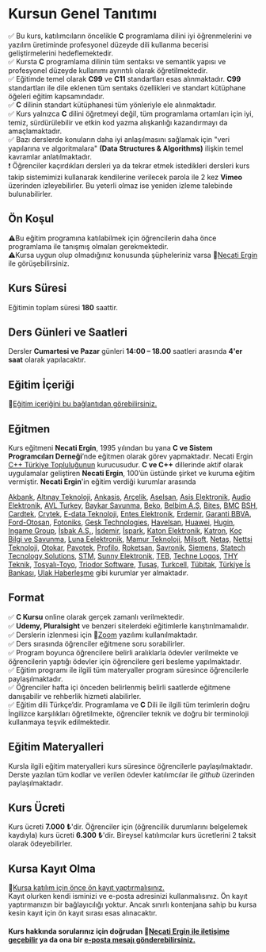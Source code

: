 # Kursun Genel Tanıtımı

✅ Bu kurs, katılımcıların öncelikle __C__ programlama dilini iyi öğrenmelerini ve yazılım üretiminde profesyonel düzeyde dili kullanma becerisi geliştirmelerini hedeflemektedir.<br>
✅ Kursta __C__ programlama dilinin tüm sentaksı ve semantik yapısı ve profesyonel düzeyde kullanımı ayrıntılı olarak öğretilmektedir.<br>
✅ Eğitimde temel olarak __C99__ ve __C11__ standartları esas alınmaktadır. __C99__ standartları ile dile eklenen tüm sentaks özellikleri ve standart kütüphane öğeleri eğitim kapsamındadır.<br>
✅ __C__ dilinin standart kütüphanesi tüm yönleriyle ele alınmaktadır.<br>
✅ Kurs yalnızca __C__ dilini öğretmeyi değil, tüm programlama ortamları için iyi, temiz, sürdürülebilir ve etkin kod yazma alışkanlığı kazandırmayı da amaçlamaktadır.<br>
✅ Bazı derslerde konuların daha iyi anlaşılmasını sağlamak için "veri yapılarına ve algoritmalara" __(Data Structures & Algorithms)__ ilişkin temel kavramlar anlatılmaktadır.<br>
❗ Öğrenciler kaçırdıkları dersleri ya da tekrar etmek istedikleri dersleri kurs takip sistemimizi kullanarak kendilerine verilecek parola  ile 2 kez __Vimeo__ üzerinden izleyebilirler. Bu yeterli olmaz ise yeniden izleme talebinde bulunabilirler.

## Ön Koşul
&#9888;Bu eğitim programına katılabilmek için öğrencilerin daha önce programlama ile tanışmış olmaları gerekmektedir. <br>
&#9888;Kursa uygun olup olmadığınız konusunda şüpheleriniz varsa  &#128279;[Necati Ergin](https://www.linkedin.com/in/necati-ergin-045768176/) ile görüşebilirsiniz.

## Kurs Süresi
Eğitimin toplam süresi __180__ saattir. 

## Ders Günleri ve Saatleri
Dersler __Cumartesi ve Pazar__ günleri  __14:00 – 18.00__ saatleri arasında __4'er saat__ olarak yapılacaktır.

## Eğitim İçeriği
&#128279;[Eğitim içeriğini bu bağlantıdan görebilirsiniz.](https://github.com/necatiergin/kurs_programlari/blob/main/c_programlama_dili.md)

## Eğitmen
Kurs eğitmeni __Necati Ergin__, 1995 yılından bu yana __C ve Sistem Programcıları Derneği__’nde eğitmen olarak görev yapmaktadır. Necati Ergin [C++ Türkiye Topluluğunun](https://t.me/trcpp) kurucusudur. __C ve C++__ dillerinde aktif olarak uygulamalar geliştiren __Necati Ergin__, 100’ün üstünde şirket ve kuruma eğitim vermiştir. 
__Necati Ergin__'in eğitim verdiği kurumlar arasında 

[Akbank](https://www.akbank.com/tr-tr/sayfalar/default.aspx), 
[Altınay Teknoloji](http://www.altinay.com/savunma-teknolojileri/),
[Ankasis](http://www.ankasis.com/),
[Arçelik](https://www.arcelik.com.tr/), 
[Aselsan](https://www.aselsan.com.tr/tr-tr/Sayfalar/default.aspx), 
[Asis Elektronik](https://asiselektronik.com.tr/),
[Audio Elektronik](https://www.audio.com.tr/), 
[AVL Turkey](https://www.avl.com/-/avl-turkey), 
[Baykar Savunma](https://www.baykarsavunma.com/),
[Beko](https://www.beko.com.tr/), 
[Belbim A.Ş](https://www.ibb.istanbul/CorporateUnit/Detail/156), 
[Bites](https://www.bites.com.tr/),
[BMC](https://www.bmc.com.tr/)
[BSH](https://www.bsh-group.com/tr/), 
[Cardtek](https://www.paycore.com/), 
[Crytek](https://www.crytek.com/), 
[E-data Teknoloji](https://e-data.com.tr/),
[Entes Elektronik](http://entes.com/tr/), 
[Erdemir](https://www.erdemir.com.tr/), 
[Garanti BBVA](https://www.garantibbva.com.tr/tr), 
[Ford-Otosan](https://www.fordotosan.com.tr/tr),
[Fotoniks](https://www.fotoniks.com.tr/),
[Gesk Technologies](https://gesk.com.tr/),
[Havelsan](https://www.havelsan.com.tr/), 
[Huawei](https://www.huawei.com/tr/), 
[Hugin](http://hugin.com.tr/tr/home), 
[Ingame Group](https://www.ingamegroup.com/),
[İsbak A.Ş.](https://www.ibb.istanbul/CorporateUnit/Detail/164), 
[İsdemir](https://www.isdemir.com.tr/), 
[İspark](https://ispark.istanbul/), 
[Katon Elektronik](http://www.katonelektronik.com/),
[Katron](http://katron.com.tr/), 
[Koç Bilgi ve Savunma](https://www.kocsavunma.com.tr/), 
[Luna Eelektronik](https://lunatr.com/),
[Mamur Teknoloji](http://www.mamurtech.com/), 
[Milsoft](https://www.milsoft.com.tr/),
[Netaş](http://www.netas.com.tr/ana-sayfa/), 
[Nettsi Teknoloji](https://www.nettsi.com/),
[Otokar](https://www.otokar.com.tr/),
[Pavotek](https://pavotek.com.tr/), 
[Profilo](https://www.profilo.com/), 
[Roketsan](http://www.roketsan.com.tr/), 
[Savronik](http://www.savronik.com.tr/tr/anasayfa/),
[Siemens](https://www.siemens-home.bsh-group.com/tr/), 
[Statech Tecnology Solutions](http://www.statechsolutions.com/),
[STM](https://www.stm.com.tr/tr), 
[Sunny Elektronik](https://www.sunny.com.tr/), 
[TEB](https://www.teb.com.tr/), 
[Techne Logos](https://www.tekhnelogos.com/),
[THY Teknik](https://turkishtechnic.com/Home/TR), 
[Tosyalı-Toyo](https://www.tosyaliholding.com.tr/),
[Triodor Software](http://triodorarge.com/), 
[Tusaş](https://www.tusas.com/),
[Turkcell](https://www.turkcell.com.tr/), 
[Tübitak](https://www.tubitak.gov.tr/), 
[Türkiye İs Bankası](https://www.isbank.com.tr), 
[Ulak Haberleşme](https://www.ulakhaberlesme.com.tr/index.php/tr/)
gibi kurumlar yer almaktadır.

## Format
✅ __C Kursu__ online olarak gerçek zamanlı verilmektedir. <br>
✅ __Udemy, Pluralsight__ ve benzeri sitelerdeki eğitimlerle karıştırılmamalıdır. <br>
✅ Derslerin izlenmesi için &#128279;[Zoom](https://zoom.us/) yazılımı kullanılmaktadır. <br>
✅ Ders sırasında öğrenciler eğitmene soru sorabilirler.<br>
✅ Program boyunca öğrencilere belirli aralıklarla ödevler verilmekte ve öğrencilerin yaptığı ödevler için öğrencilere geri besleme yapılmaktadır.<br>
✅ Eğitim programı ile ilgili tüm materyaller program süresince öğrencilerle paylaşılmaktadır.<br>
✅ Öğrenciler hafta içi önceden belirlenmiş belirli saatlerde eğitmene danışabilir ve rehberlik hizmeti alabilirler.<br>
✅ Eğitim dili Türkçe’dir. Programlama ve __C__ Dili ile ilgili tüm terimlerin doğru İngilizce karşılıkları öğretilmekte, öğrenciler teknik ve doğru bir terminoloji kullanmaya teşvik edilmektedir.<br>


## Eğitim Materyalleri
Kursla ilgili eğitim materyalleri kurs süresince öğrencilerle paylaşılmaktadır. Derste yazılan tüm kodlar ve verilen ödevler katılımcılar ile _github_ üzerinden paylaşılmaktadır.

## Kurs Ücreti
Kurs ücreti __7.000__ **₺**'dir. Öğrenciler için (öğrencilik durumlarını belgelemek kaydıyla) kurs ücreti __6.300__ **₺**'dir. Bireysel katılımcılar kurs ücretlerini 2 taksit olarak ödeyebilirler.

## Kursa Kayıt Olma
&#128279;[Kursa katılım için önce ön kayıt yaptırmalısınız.](https://us02web.zoom.us/meeting/register/tZYvdu-gpjssEtZzkKmIMEIkZwH7hhznGg_O)  
Kayıt olurken kendi isminizi ve e-posta adresinizi kullanmalısınız. Ön kayıt yaptırmanızın bir bağlayıcılığı yoktur. Ancak sınırlı kontenjana sahip bu kursa kesin kayıt için ön kayıt sırası esas alınacaktır.

#### Kurs hakkında sorularınız için doğrudan &#128279;[__Necati Ergin__ ile iletişime geçebilir](https://www.linkedin.com/in/necati-ergin-045768176/) ya da ona bir [e-posta mesajı gönderebilirsiniz.](mailto:necatiergin2019@gmail.com)
